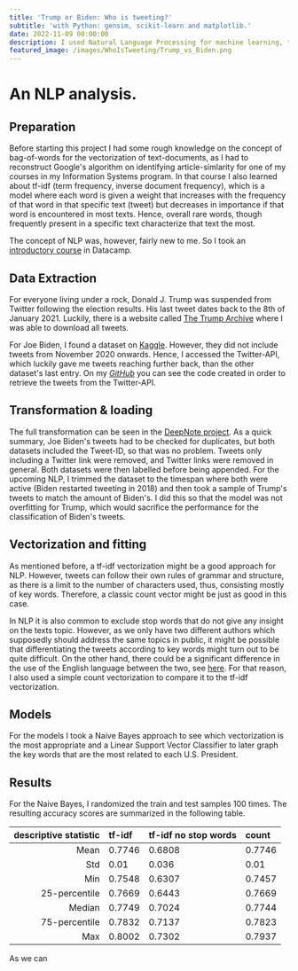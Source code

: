 ```yaml
---
title: 'Trump or Biden: Who is tweeting?'
subtitle: 'with Python: gensim, scikit-learn and matplotlib.'
date: 2022-11-09 00:00:00
description: I used Natural Language Processing for machine learning, to differentiate between the tweets by the two major candidates of the 46th presidential election in the U.S. Various models were used to identify the best and most robust fit.
featured_image: /images/WhoIsTweeting/Trump_vs_Biden.png
---
```

# An NLP analysis.
## Preparation
Before starting this project I had some rough knowledge on the concept of bag-of-words for the vectorization of text-documents, as I had to reconstruct Google's algorithm on identifying article-simlarity for one of my courses in my Information Systems program. In that course I also learned about tf-idf (term frequency, inverse document frequency), which is a model where each word is given a weight that increases with the frequency of that word in that specific text (tweet) but decreases in importance if that word is encountered in most texts. Hence, overall rare words, though frequently present in a specific text characterize that text the most.

The concept of NLP was, however, fairly new to me. So I took an <a href='https://app.datacamp.com/learn/courses/introduction-to-natural-language-processing-in-python'>introductory course</a> in Datacamp.

## Data Extraction
For everyone living under a rock, Donald J. Trump was suspended from Twitter following the election results. His last tweet dates back to the 8th of January 2021. Luckily, there is a website called <a href="https://www.thetrumparchive.com/">The Trump Archive</a> where I was able to download all tweets.

For Joe Biden, I found a dataset on <a href="https://www.kaggle.com/datasets/rohanrao/joe-biden-tweets?resource=download">Kaggle</a>. However, they did not include tweets from November 2020 onwards. Hence, I accessed the Twitter-API, which luckily gave me tweets reaching further back, than the other dataset's last entry. On my [*GitHub*](https://github.com/JosefMoosholzer/JosefMoosholzer.github.io/blob/main/downloads/IndeedScraper.py) you can see the code created in order to retrieve the tweets from the Twitter-API.

## Transformation & loading
The full transformation can be seen in the [DeepNote project](https://deepnote.com/@my-projects-jm/Biden-vs-Trump-Who-tweeted-6acfb9ee-5808-4be9-af50-2e63ffd088a4).
As a quick summary, Joe Biden's tweets had to be checked for duplicates, but both datasets included the Tweet-ID, so that was no problem. Tweets only including a Twitter link were removed, and Twitter links were removed in general.
Both datasets were then labelled before being appended.
For the upcoming NLP, I trimmed the dataset to the timespan where both were active (Biden restarted tweeting in 2018) and then took a sample of Trump's tweets to match the amount of Biden's. I did this so that the model was not overfitting for Trump, which would sacrifice the performance for the classification of Biden's tweets.

## Vectorization and fitting
As mentioned before, a tf-idf vectorization might be a good approach for NLP. However, tweets can follow their own rules of grammar and structure, as there is a limit to the number of characters used, thus, consisting mostly of key words. Therefore, a classic count vector might be just as good in this case.

In NLP it is also common to exclude stop words that do not give any insight on the texts topic. However, as we only have two different authors which supposedly should address the same topics in public, it might be possible that differentiating the tweets according to key words might turn out to be quite difficult. On the other hand, there could be a significant difference in the use of the English language between the two, see <a href="https://tiffanymarkman.medium.com/an-analysis-of-president-donald-trumps-use-of-language-74a76c3d062b">here</a>. For that reason, I also used a simple count vectorization to compare it to the tf-idf vectorization.

## Models
For the models I took a Naive Bayes approach to see which vectorization is the most appropriate and a Linear Support Vector Classifier to later graph the key words that are the most related to each U.S. President.

## Results
For the Naive Bayes, I randomized the train and test samples 100 times. The resulting accuracy scores are summarized in the following table.

| descriptive statistic | tf-idf | tf-idf no stop words | count  |
| --------------------: | :----- | :------------------- | :----- |
| Mean                  | 0.7746 | 0.6808               | 0.7746 |
| Std                   | 0.01   | 0.036                | 0.01   |
| Min                   | 0.7548 | 0.6307               | 0.7457 |
| 25-percentile         | 0.7669 | 0.6443               | 0.7669 |
| Median                | 0.7749 | 0.7024               | 0.7744 |
| 75-percentile         | 0.7832 | 0.7137               | 0.7823 |
| Max                   | 0.8002 | 0.7302               | 0.7937 |

As we can
